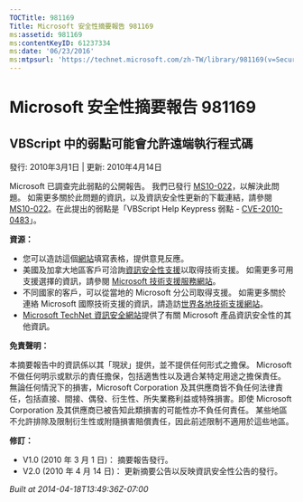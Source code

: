 ```yaml
---
TOCTitle: 981169
Title: Microsoft 安全性摘要報告 981169
ms:assetid: 981169
ms:contentKeyID: 61237334
ms:date: '06/23/2016'
ms:mtpsurl: 'https://technet.microsoft.com/zh-TW/library/981169(v=Security.10)'
---
```



Microsoft 安全性摘要報告 981169
===============================

VBScript 中的弱點可能會允許遠端執行程式碼
-----------------------------------------

發行: 2010年3月1日 | 更新: 2010年4月14日

Microsoft 已調查完此弱點的公開報告。 我們已發行 [MS10-022](https://technet.microsoft.com/security/bulletin/ms10-022)，以解決此問題。 如需更多關於此問題的資訊，以及資訊安全性更新的下載連結，請參閱 [MS10-022](https://technet.microsoft.com/security/bulletin/ms10-022)。在此提出的弱點是「VBScript Help Keypress 弱點 - [CVE-2010-0483](https://www.cve.mitre.org/cgi-bin/cvename.cgi?name=cve-2010-0483)」。

**資源：** 

-   您可以造訪這個[網站](https://support.microsoft.com/common/survey.aspx?scid=sw;en;1257&amp;showpage=1&amp;ws=technet&amp;sd=tech)填寫表格，提供意見反應。
-   美國及加拿大地區客戶可洽詢[資訊安全性支援](https://go.microsoft.com/fwlink/?linkid=21131)以取得技術支援。 如需更多可用支援選擇的資訊，請參閱 [Microsoft 技術支援服務網站](https://support.microsoft.com/?ln=zh-tw)。
-   不同國家的客戶，可以從當地的 Microsoft 分公司取得支援。 如需更多關於連絡 Microsoft 國際技術支援的資訊，請造訪[世界各地技術支援網站](https://go.microsoft.com/fwlink/?linkid=21155)。
-   [Microsoft TechNet 資訊安全網站](https://technet.microsoft.com/zh-tw/security/default.aspx)提供了有關 Microsoft 產品資訊安全性的其他資訊。

**免責聲明：** 

本摘要報告中的資訊係以其「現狀」提供，並不提供任何形式之擔保。 Microsoft 不做任何明示或默示的責任擔保，包括適售性以及適合某特定用途之擔保責任。 無論任何情況下的損害，Microsoft Corporation 及其供應商皆不負任何法律責任，包括直接、間接、偶發、衍生性、所失業務利益或特殊損害。即使 Microsoft Corporation 及其供應商已被告知此類損害的可能性亦不負任何責任。 某些地區不允許排除及限制衍生性或附隨損害賠償責任，因此前述限制不適用於這些地區。

**修訂：** 

-   V1.0 (2010 年 3 月 1 日)： 摘要報告發行。
-   V2.0 (2010 年 4 月 14 日)： 更新摘要公告以反映資訊安全性公告的發行。

*Built at 2014-04-18T13:49:36Z-07:00*
